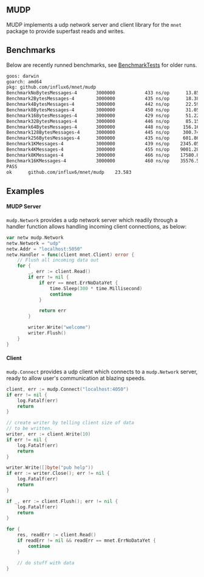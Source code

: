 MUDP
-------
MUDP implements a udp network server and client library for the `mnet` package to provide superfast reads and writes.

## Benchmarks

Below are recently runned benchmarks, see [BenchmarkTests](./benchmark.txt) for older runs.

```bash
goos: darwin
goarch: amd64
pkg: github.com/influx6/mnet/mudp
BenchmarkNoBytesMessages-4    	 3000000	       433 ns/op	  13.85 MB/s	      16 B/op	       1 allocs/op
Benchmark2BytesMessages-4     	 3000000	       435 ns/op	  18.38 MB/s	      16 B/op	       1 allocs/op
Benchmark4BytesMessages-4     	 3000000	       442 ns/op	  22.59 MB/s	      16 B/op	       1 allocs/op
Benchmark8BytesMessages-4     	 3000000	       450 ns/op	  31.05 MB/s	      16 B/op	       1 allocs/op
Benchmark16BytesMessages-4    	 3000000	       429 ns/op	  51.22 MB/s	      16 B/op	       1 allocs/op
Benchmark32BytesMessages-4    	 3000000	       446 ns/op	  85.15 MB/s	      16 B/op	       1 allocs/op
Benchmark64BytesMessages-4    	 3000000	       448 ns/op	 156.16 MB/s	      16 B/op	       1 allocs/op
Benchmark128BytesMessages-4   	 3000000	       445 ns/op	 300.74 MB/s	      16 B/op	       1 allocs/op
Benchmark256BytesMessages-4   	 3000000	       435 ns/op	 601.86 MB/s	      16 B/op	       1 allocs/op
Benchmark1KMessages-4         	 3000000	       439 ns/op	2345.05 MB/s	      16 B/op	       1 allocs/op
Benchmark4KMessages-4         	 3000000	       455 ns/op	9001.28 MB/s	      16 B/op	       1 allocs/op
Benchmark8KMessages-4         	 3000000	       466 ns/op	17580.83 MB/s	      16 B/op	       1 allocs/op
Benchmark16KMessages-4        	 3000000	       460 ns/op	35576.56 MB/s	      16 B/op	       1 allocs/op
PASS
ok  	github.com/influx6/mnet/mudp	23.583
```

## Examples

#### MUDP Server
`mudp.Network` provides a udp network server which readily through a handler function allows handling incoming client connections, as below: 

```go
var netw mudp.Network
netw.Network = "udp"
netw.Addr = "localhost:5050"
netw.Handler = func(client mnet.Client) error {
    // Flush all incoming data out
    for {
        _, err := client.Read()
        if err != nil {
            if err == mnet.ErrNoDataYet {
                time.Sleep(300 * time.Millisecond)
                continue
            }

            return err
        }

        writer.Write("welcome")
        writer.Flush()
    }
}

```

#### Client

`mudp.Connect` provides a udp client which connects to a `mudp.Network` server, ready to allow user's communication at blazing speeds.

```go
client, err := mudp.Connect("localhost:4050")
if err != nil {
    log.Fatalf(err)
    return
}

// create writer by telling client size of data
// to be written.
writer, err := client.Write(10)
if err != nil {
    log.Fatalf(err)
    return
}

writer.Write([]byte("pub help"))
if err := writer.Close(); err != nil {
    log.Fatalf(err)
    return
}

if _, err := client.Flush(); err != nil {
    log.Fatalf(err)
    return
}

for {
    res, readErr := client.Read()
    if readErr != nil && readErr == mnet.ErrNoDataYet {
        continue
    }

    // do stuff with data
}
```

